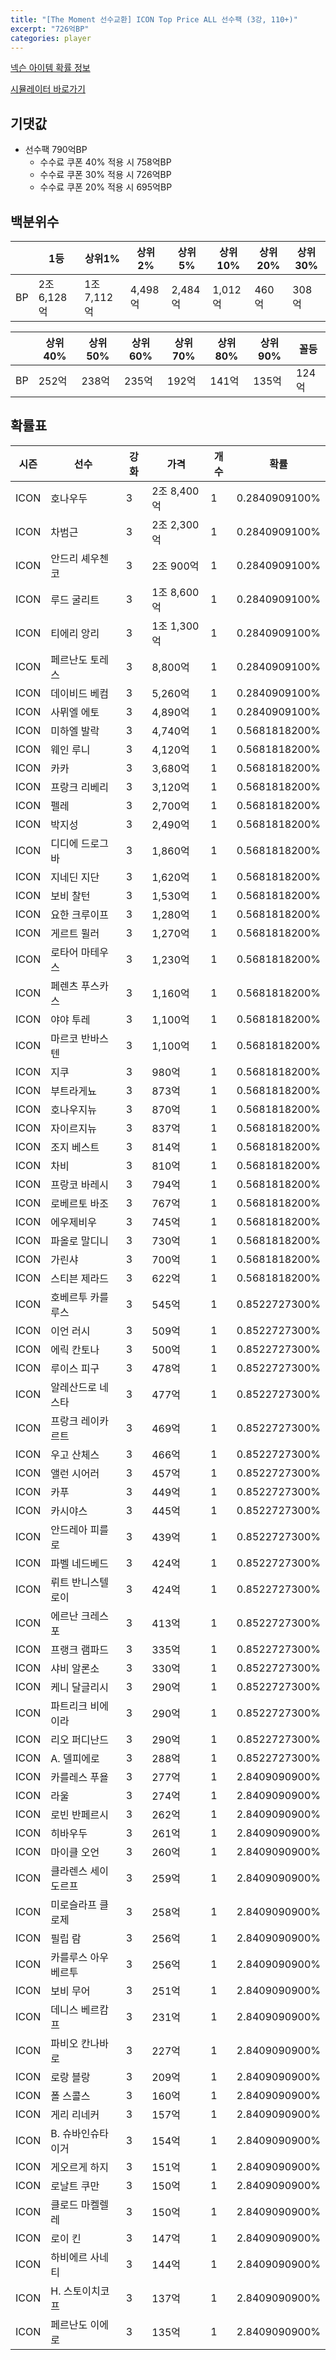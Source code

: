 ```yaml
---
title: "[The Moment 선수교환] ICON Top Price ALL 선수팩 (3강, 110+)"
excerpt: "726억BP"
categories: player
---
```

[넥슨 아이템 확률 정보](http://iteminfo.nexon.com/probability/fco?sn=6715)

[시뮬레이터 바로가기](/simulator/6715)
## 기댓값
- 선수팩 790억BP
  - 수수료 쿠폰 40% 적용 시 758억BP
  - 수수료 쿠폰 30% 적용 시 726억BP
  - 수수료 쿠폰 20% 적용 시 695억BP


## 백분위수

||1등|상위1%|상위2%|상위5%|상위10%|상위20%|상위30%|
|---|---|---|---|---|---|---|---|
|BP|2조 6,128억|1조 7,112억|4,498억|2,484억|1,012억|460억|308억|

||상위40%|상위50%|상위60%|상위70%|상위80%|상위90%|꼴등|
|---|---|---|---|---|---|---|---|
|BP|252억|238억|235억|192억|141억|135억|124억|


## 확률표

|시즌|선수|강화|가격|개수|확률|
|---|---|---|---|---|---|
|ICON|호나우두|3|2조 8,400억|1|0.2840909100%|
|ICON|차범근|3|2조 2,300억|1|0.2840909100%|
|ICON|안드리 셰우첸코|3|2조 900억|1|0.2840909100%|
|ICON|루드 굴리트|3|1조 8,600억|1|0.2840909100%|
|ICON|티에리 앙리|3|1조 1,300억|1|0.2840909100%|
|ICON|페르난도 토레스|3|8,800억|1|0.2840909100%|
|ICON|데이비드 베컴|3|5,260억|1|0.2840909100%|
|ICON|사뮈엘 에토|3|4,890억|1|0.2840909100%|
|ICON|미하엘 발락|3|4,740억|1|0.5681818200%|
|ICON|웨인 루니|3|4,120억|1|0.5681818200%|
|ICON|카카|3|3,680억|1|0.5681818200%|
|ICON|프랑크 리베리|3|3,120억|1|0.5681818200%|
|ICON|펠레|3|2,700억|1|0.5681818200%|
|ICON|박지성|3|2,490억|1|0.5681818200%|
|ICON|디디에 드로그바|3|1,860억|1|0.5681818200%|
|ICON|지네딘 지단|3|1,620억|1|0.5681818200%|
|ICON|보비 찰턴|3|1,530억|1|0.5681818200%|
|ICON|요한 크루이프|3|1,280억|1|0.5681818200%|
|ICON|게르트 뮐러|3|1,270억|1|0.5681818200%|
|ICON|로타어 마테우스|3|1,230억|1|0.5681818200%|
|ICON|페렌츠 푸스카스|3|1,160억|1|0.5681818200%|
|ICON|야야 투레|3|1,100억|1|0.5681818200%|
|ICON|마르코 반바스텐|3|1,100억|1|0.5681818200%|
|ICON|지쿠|3|980억|1|0.5681818200%|
|ICON|부트라게뇨|3|873억|1|0.5681818200%|
|ICON|호나우지뉴|3|870억|1|0.5681818200%|
|ICON|자이르지뉴|3|837억|1|0.5681818200%|
|ICON|조지 베스트|3|814억|1|0.5681818200%|
|ICON|차비|3|810억|1|0.5681818200%|
|ICON|프랑코 바레시|3|794억|1|0.5681818200%|
|ICON|로베르토 바조|3|767억|1|0.5681818200%|
|ICON|에우제비우|3|745억|1|0.5681818200%|
|ICON|파올로 말디니|3|730억|1|0.5681818200%|
|ICON|가린샤|3|700억|1|0.5681818200%|
|ICON|스티븐 제라드|3|622억|1|0.5681818200%|
|ICON|호베르투 카를루스|3|545억|1|0.8522727300%|
|ICON|이언 러시|3|509억|1|0.8522727300%|
|ICON|에릭 칸토나|3|500억|1|0.8522727300%|
|ICON|루이스 피구|3|478억|1|0.8522727300%|
|ICON|알레산드로 네스타|3|477억|1|0.8522727300%|
|ICON|프랑크 레이카르트|3|469억|1|0.8522727300%|
|ICON|우고 산체스|3|466억|1|0.8522727300%|
|ICON|앨런 시어러|3|457억|1|0.8522727300%|
|ICON|카푸|3|449억|1|0.8522727300%|
|ICON|카시야스|3|445억|1|0.8522727300%|
|ICON|안드레아 피를로|3|439억|1|0.8522727300%|
|ICON|파벨 네드베드|3|424억|1|0.8522727300%|
|ICON|뤼트 반니스텔로이|3|424억|1|0.8522727300%|
|ICON|에르난 크레스포|3|413억|1|0.8522727300%|
|ICON|프랭크 램파드|3|335억|1|0.8522727300%|
|ICON|샤비 알론소|3|330억|1|0.8522727300%|
|ICON|케니 달글리시|3|290억|1|0.8522727300%|
|ICON|파트리크 비에이라|3|290억|1|0.8522727300%|
|ICON|리오 퍼디난드|3|290억|1|0.8522727300%|
|ICON|A. 델피에로|3|288억|1|0.8522727300%|
|ICON|카를레스 푸욜|3|277억|1|2.8409090900%|
|ICON|라울|3|274억|1|2.8409090900%|
|ICON|로빈 반페르시|3|262억|1|2.8409090900%|
|ICON|히바우두|3|261억|1|2.8409090900%|
|ICON|마이클 오언|3|260억|1|2.8409090900%|
|ICON|클라렌스 세이도르프|3|259억|1|2.8409090900%|
|ICON|미로슬라프 클로제|3|258억|1|2.8409090900%|
|ICON|필립 람|3|256억|1|2.8409090900%|
|ICON|카를루스 아우베르투|3|256억|1|2.8409090900%|
|ICON|보비 무어|3|251억|1|2.8409090900%|
|ICON|데니스 베르캄프|3|231억|1|2.8409090900%|
|ICON|파비오 칸나바로|3|227억|1|2.8409090900%|
|ICON|로랑 블랑|3|209억|1|2.8409090900%|
|ICON|폴 스콜스|3|160억|1|2.8409090900%|
|ICON|게리 리네커|3|157억|1|2.8409090900%|
|ICON|B. 슈바인슈타이거|3|154억|1|2.8409090900%|
|ICON|게오르게 하지|3|151억|1|2.8409090900%|
|ICON|로날트 쿠만|3|150억|1|2.8409090900%|
|ICON|클로드 마켈렐레|3|150억|1|2.8409090900%|
|ICON|로이 킨|3|147억|1|2.8409090900%|
|ICON|하비에르 사네티|3|144억|1|2.8409090900%|
|ICON|H. 스토이치코프|3|137억|1|2.8409090900%|
|ICON|페르난도 이에로|3|135억|1|2.8409090900%|
